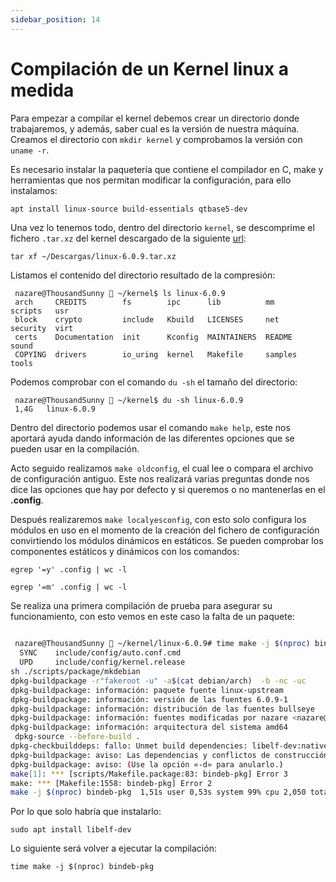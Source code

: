 ```yaml
---
sidebar_position: 14
---
```


# Compilación de un Kernel linux a medida

Para empezar a compilar el kernel debemos crear un directorio donde trabajaremos, y además, saber cual es la versión de nuestra máquina. 
Creamos el directorio con `mkdir kernel` y comprobamos la versión con `uname -r`.

Es necesario instalar la paquetería que contiene el compilador en C, make y herramientas que nos permitan modificar la configuración, para ello instalamos:

    apt install linux-source build-essentials qtbase5-dev

Una vez lo tenemos todo, dentro del directorio `kernel`, se descomprime el fichero `.tar.xz` del kernel descargado de la siguiente [url](https://www.kernel.org/):

    tar xf ~/Descargas/linux-6.0.9.tar.xz

Listamos el contenido del directorio resultado de la compresión:

     nazare@ThousandSunny  ~/kernel$ ls linux-6.0.9
     arch     CREDITS        fs        ipc      lib          mm       scripts   usr
     block    crypto         include   Kbuild   LICENSES     net      security  virt
     certs    Documentation  init      Kconfig  MAINTAINERS  README   sound
     COPYING  drivers        io_uring  kernel   Makefile     samples  tools


Podemos comprobar con el comando `du -sh` el tamaño del directorio:

     nazare@ThousandSunny  ~/kernel$ du -sh linux-6.0.9 
     1,4G	linux-6.0.9
             

Dentro del directorio podemos usar el comando `make help`, este nos aportará ayuda dando información de las diferentes opciones que se pueden usar en la compilación.

Acto seguido realizamos `make oldconfig`, el cual lee o compara el archivo de configuración antiguo. Este nos realizará varias preguntas donde nos dice las opciones que hay por defecto y si queremos o no mantenerlas en el **.config**.

Después realizaremos `make localyesconfig`, con esto solo configura los módulos en uso en el momento de la creación del fichero de configuración convirtiendo los módulos dinámicos en estáticos. Se pueden comprobar los componentes estáticos y dinámicos con los comandos: 

    egrep '=y' .config | wc -l

    egrep '=m' .config | wc -l

Se realiza una primera compilación de prueba para asegurar su funcionamiento, con esto vemos en este caso la falta de un paquete:

```bash
 
 nazare@ThousandSunny  ~/kernel/linux-6.0.9# time make -j $(nproc) bindeb-pkg
  SYNC    include/config/auto.conf.cmd
  UPD     include/config/kernel.release
sh ./scripts/package/mkdebian
dpkg-buildpackage -r"fakeroot -u" -a$(cat debian/arch)  -b -nc -uc
dpkg-buildpackage: información: paquete fuente linux-upstream
dpkg-buildpackage: información: versión de las fuentes 6.0.9-1
dpkg-buildpackage: información: distribución de las fuentes bullseye
dpkg-buildpackage: información: fuentes modificadas por nazare <nazare@ThousandSunny>
dpkg-buildpackage: información: arquitectura del sistema amd64
 dpkg-source --before-build .
dpkg-checkbuilddeps: fallo: Unmet build dependencies: libelf-dev:native
dpkg-buildpackage: aviso: Las dependencias y conflictos de construcción no están satisfechas, interrumpiendo
dpkg-buildpackage: aviso: (Use la opción «-d» para anularlo.)
make[1]: *** [scripts/Makefile.package:83: bindeb-pkg] Error 3
make: *** [Makefile:1558: bindeb-pkg] Error 2
make -j $(nproc) bindeb-pkg  1,51s user 0,53s system 99% cpu 2,050 total

```

Por lo que solo habría que instalarlo:

    sudo apt install libelf-dev

Lo siguiente será volver a ejecutar la compilación:

    time make -j $(nproc) bindeb-pkg

